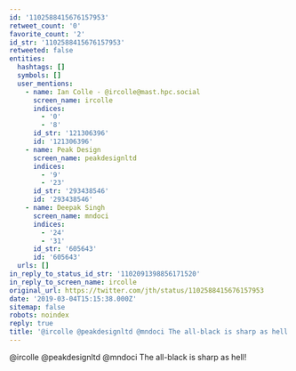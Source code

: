 ```yaml
---
id: '1102588415676157953'
retweet_count: '0'
favorite_count: '2'
id_str: '1102588415676157953'
retweeted: false
entities:
  hashtags: []
  symbols: []
  user_mentions:
    - name: Ian Colle - @ircolle@mast.hpc.social
      screen_name: ircolle
      indices:
        - '0'
        - '8'
      id_str: '121306396'
      id: '121306396'
    - name: Peak Design
      screen_name: peakdesignltd
      indices:
        - '9'
        - '23'
      id_str: '293438546'
      id: '293438546'
    - name: Deepak Singh
      screen_name: mndoci
      indices:
        - '24'
        - '31'
      id_str: '605643'
      id: '605643'
  urls: []
in_reply_to_status_id_str: '1102091398856171520'
in_reply_to_screen_name: ircolle
original_url: https://twitter.com/jth/status/1102588415676157953
date: '2019-03-04T15:15:38.000Z'
sitemap: false
robots: noindex
reply: true
title: '@ircolle @peakdesignltd @mndoci The all-black is sharp as hell!'
---
```


@ircolle @peakdesignltd @mndoci The all-black is sharp as hell!